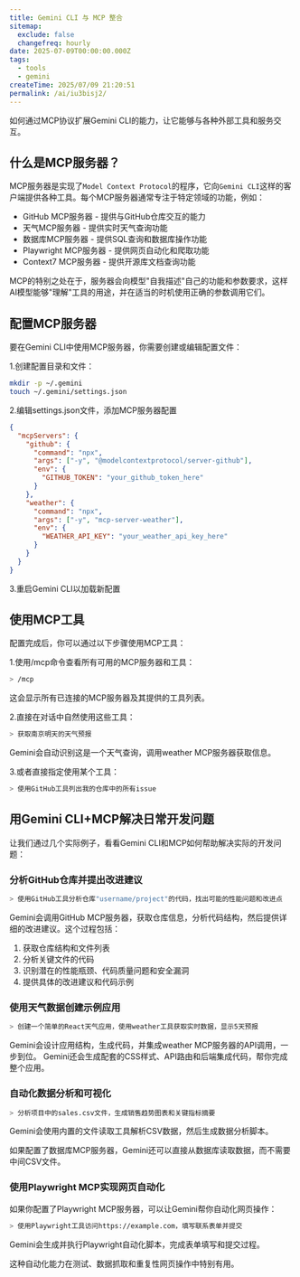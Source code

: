 ```yaml
---
title: Gemini CLI 与 MCP 整合
sitemap:
  exclude: false
  changefreq: hourly
date: 2025-07-09T00:00:00.000Z
tags:
  - tools
  - gemini
createTime: 2025/07/09 21:20:51
permalink: /ai/iu3bisj2/
---
```



如何通过MCP协议扩展Gemini CLI的能力，让它能够与各种外部工具和服务交互。

## 什么是MCP服务器？

MCP服务器是实现了`Model Context Protocol`的程序，它向`Gemini CLI`这样的客户端提供各种工具。每个MCP服务器通常专注于特定领域的功能，例如：

- GitHub MCP服务器 - 提供与GitHub仓库交互的能力
- 天气MCP服务器 - 提供实时天气查询功能
- 数据库MCP服务器 - 提供SQL查询和数据库操作功能
- Playwright MCP服务器 - 提供网页自动化和爬取功能
- Context7 MCP服务器 - 提供开源库文档查询功能

MCP的特别之处在于，服务器会向模型"自我描述"自己的功能和参数要求，这样AI模型能够"理解"工具的用途，并在适当的时机使用正确的参数调用它们。


## 配置MCP服务器

要在Gemini CLI中使用MCP服务器，你需要创建或编辑配置文件：

1.创建配置目录和文件：

```sh
mkdir -p ~/.gemini
touch ~/.gemini/settings.json
```

2.编辑settings.json文件，添加MCP服务器配置

```json
{
  "mcpServers": {
    "github": {
      "command": "npx",
      "args": ["-y", "@modelcontextprotocol/server-github"],
      "env": {
        "GITHUB_TOKEN": "your_github_token_here"
      }
    },
    "weather": {
      "command": "npx",
      "args": ["-y", "mcp-server-weather"],
      "env": {
        "WEATHER_API_KEY": "your_weather_api_key_here"
      }
    }
  }
}
```

3.重启Gemini CLI以加载新配置

## 使用MCP工具

配置完成后，你可以通过以下步骤使用MCP工具：

1.使用/mcp命令查看所有可用的MCP服务器和工具：

```sh
> /mcp
```

这会显示所有已连接的MCP服务器及其提供的工具列表。


2.直接在对话中自然使用这些工具：

```sh
> 获取南京明天的天气预报
```

Gemini会自动识别这是一个天气查询，调用weather MCP服务器获取信息。

3.或者直接指定使用某个工具：

```sh
> 使用GitHub工具列出我的仓库中的所有issue
```

## 用Gemini CLI+MCP解决日常开发问题

让我们通过几个实际例子，看看Gemini CLI和MCP如何帮助解决实际的开发问题：

### 分析GitHub仓库并提出改进建议

```sh
> 使用GitHub工具分析仓库"username/project"的代码，找出可能的性能问题和改进点
```

Gemini会调用GitHub MCP服务器，获取仓库信息，分析代码结构，然后提供详细的改进建议。这个过程包括：

1. 获取仓库结构和文件列表
2. 分析关键文件的代码
3. 识别潜在的性能瓶颈、代码质量问题和安全漏洞
4. 提供具体的改进建议和代码示例


### 使用天气数据创建示例应用

```sh
> 创建一个简单的React天气应用，使用weather工具获取实时数据，显示5天预报
```

Gemini会设计应用结构，生成代码，并集成weather MCP服务器的API调用，一步到位。
Gemini还会生成配套的CSS样式、API路由和后端集成代码，帮你完成整个应用。

### 自动化数据分析和可视化

```sh
> 分析项目中的sales.csv文件，生成销售趋势图表和关键指标摘要
```

Gemini会使用内置的文件读取工具解析CSV数据，然后生成数据分析脚本。

如果配置了数据库MCP服务器，Gemini还可以直接从数据库读取数据，而不需要中间CSV文件。


### 使用Playwright MCP实现网页自动化

如果你配置了Playwright MCP服务器，可以让Gemini帮你自动化网页操作：

```sh
> 使用Playwright工具访问https://example.com，填写联系表单并提交
```

Gemini会生成并执行Playwright自动化脚本，完成表单填写和提交过程。

这种自动化能力在测试、数据抓取和重复性网页操作中特别有用。



























